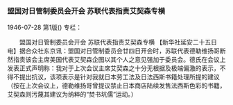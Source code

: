 ### 盟国对日管制委员会开会  苏联代表指责艾契森专横

1946-07-28
第1版()
专栏：

　　盟国对日管制委员会开会
    苏联代表指责艾契森专横
    【新华社延安二十五日电】据合众社东京讯：盟国对日管制委员会廿四日开会时，苏联代表德勒维扬哥断然指责该会主席美国代表艾契森企图以其个人之意见强加于委员会。德氏在会议上发表正式声明称：我对于上次会议主席艾契森之十分无根据及极端偏激的表示，不得不提出抗议，该项表示是针对我就日本劳工法及日法西斯书籍处理所提的建议（按在上次会议上，德勒维扬哥曾提议禁止日本商店陆续发售法西斯色彩的书籍，艾契森则污蔑其建议为纳粹的“焚书坑儒”运动。）
